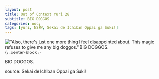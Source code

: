 ```yaml
---
layout: post
title: Out of Context Yuri 28
subtitle: BIG DOGGOS
categories: oocy
tags: [yuri, NSFW, Sekai de Ichiban Oppai ga Suki!]
---
```




!["Also, there's just one more thing I feel disappointed about. This magic refuses to give me any big doggos." BIG DOGGOS.](https://imgur.com/Eta5xbv.png){: .center-block :}

BIG DOGGOS.

source: Sekai de Ichiban Oppai ga Suki!